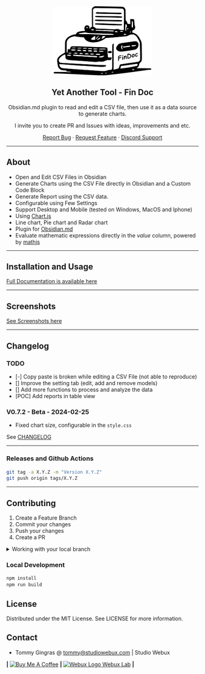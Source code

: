 <div align="center">

<img src="./docs/findoc-256.png" alt="Findoc Logo" width="256">

<h2>Yet Another Tool - Fin Doc</h2>

<p>Obsidian.md plugin to read and edit a CSV file, then use it as a data source to generate charts.</p>
<p>I invite you to create PR and Issues with ideas, improvements and etc.</p>

<p align="center">
  <a href="https://github.com/yet-another-tool/obsidian-findoc/issues">Report Bug</a>
  ·
  <a href="https://github.com/yet-another-tool/obsidian-findoc/issues">Request Feature</a>
  ·
  <a href="https://discord.gg/SseMxexTF6">Discord Support</a>
</p>
</div>

---

## About

-   Open and Edit CSV Files in Obsidian
-   Generate Charts using the CSV File directly in Obsidian and a Custom Code Block
-   Generate Report using the CSV data.
-   Configurable using Few Settings
-   Support Desktop and Mobile (tested on Windows, MacOS and Iphone)
-   Using [Chart.js](https://www.chartjs.org)
-   Line chart, Pie chart and Radar chart
-   Plugin for [Obsidian.md](https://obsidian.md)
-   Evaluate mathematic expressions directly in the _value_ column, powered by [mathjs](https://mathjs.org)

---

## Installation and Usage

[Full Documentation is available here](https://studiowebux.github.io/obsidian-plugins-docs/docs/category/plugin-financial-doc)

---

## Screenshots

[See Screenshots here](https://studiowebux.github.io/obsidian-plugins-docs/docs/findoc/screenshots/Demo)

---

## Changelog

### TODO

-   [-] Copy paste is broken while editing a CSV File (not able to reproduce)
-   [] Improve the setting tab (edit, add and remove models)
-   [] Add more functions to process and analyze the data
-   [POC] Add reports in table view

### V0.7.2 - Beta - 2024-02-25

- Fixed chart size, configurable in the `style.css`

See [CHANGELOG](./CHANGELOG)

---

### Releases and Github Actions

```bash
git tag -a X.Y.Z -m "Version X.Y.Z"
git push origin tags/X.Y.Z
```

---

## Contributing

1. Create a Feature Branch
2. Commit your changes
3. Push your changes
4. Create a PR

<details>
<summary>Working with your local branch</summary>

**Branch Checkout:**

```bash
git checkout -b <feature|fix|release|chore|hotfix>/prefix-name
```

> Your branch name must starts with [feature|fix|release|chore|hotfix] and use a / before the name;
> Use hyphens as separator;
> The prefix correspond to your Kanban tool id (e.g. abc-123)

**Keep your branch synced:**

```bash
git fetch origin
git rebase origin/master
```

**Commit your changes:**

```bash
git add .
git commit -m "<feat|ci|test|docs|build|chore|style|refactor|perf|BREAKING CHANGE>: commit message"
```

> Follow this convention commitlint for your commit message structure

**Push your changes:**

```bash
git push origin <feature|fix|release|chore|hotfix>/prefix-name
```

**Examples:**

```bash
git checkout -b release/v1.15.5
git checkout -b feature/abc-123-something-awesome
git checkout -b hotfix/abc-432-something-bad-to-fix
```

```bash
git commit -m "docs: added awesome documentation"
git commit -m "feat: added new feature"
git commit -m "test: added tests"
```

</details>

### Local Development

```bash
npm install
npm run build
```

## License

Distributed under the MIT License. See LICENSE for more information.

## Contact

-   Tommy Gingras @ tommy@studiowebux.com | Studio Webux

<div>
<b> | </b>
<a href="https://www.buymeacoffee.com/studiowebux" target="_blank"
      ><img
        src="https://cdn.buymeacoffee.com/buttons/v2/default-yellow.png"
        alt="Buy Me A Coffee"
        style="height: 30px !important; width: 105px !important"
/></a>
<b> | </b>
<a href="https://webuxlab.com" target="_blank"
      ><img
        src="https://webuxlab-static.s3.ca-central-1.amazonaws.com/logoAmpoule.svg"
        alt="Webux Logo"
        style="height: 30px !important"
/> Webux Lab</a>
<b> | </b>
</div>
